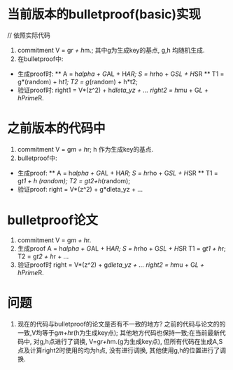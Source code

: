 # 当前版本的bulletproof(basic)实现
// 依照实际代码
1. commitment V = g*r + h*m.; 其中g为生成key的基点, g,h 均随机生成.
2. 在bulletproof中:
* 生成proof时: 
 ** A = h*alpha + G*AL + H*AR;  S = h*rho + G*SL + H*SR
 ** T1 = g*(random) + h*t1; T2 = g*(random) + h*t2;
* 验证proof时: 
 right1 = V*(z^2) + h*dleta_yz + ...
 right2 = h*mu + G*L + hPrime*R.

 # 之前版本的代码中

 1. commitment V = g*m + h*r; h 作为生成key的基点.
 2. bulletproof中:
 * 生成proof: 
  ** A = h*alpha + G*AL + H*AR;  S = h*rho + G*SL + H*SR 
  ** T1 = g*t1 + h *(random); T2 = g*t2+h*(random);
 * 验证proof:
right = V*(z^2) + g*dleta_yz + ...

# bulletproof论文
1. commitment V = g*m + h*r.
2. 生成proof
A = h*alpha + G*AL + H*AR;  S = h*rho + G*SL + H*SR
T1 = g*t1 + h*r; T2 = g*t2 + h*r + ...
3. 验证proof时
right = V*(z^2) + g*dleta_yz + ...
right2 = h*mu + G*L + hPrime*R.

# 问题
1. 现在的代码与bulletproof的论文是否有不一致的地方? 
之前的代码与论文的的一致,V均等于g*m+h*r(h为生成key点);
其他地方代码也保持一致;在当前最新代码中, 对g,h点进行了调换, V=g*r+h*m.(g为生成key点), 但所有代码在生成A,S点及计算right2时使用的均为h点, 没有进行调换, 其他使用g,h的位置进行了调换.